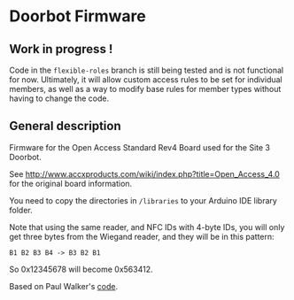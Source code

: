 # Doorbot Firmware

## Work in progress !
Code in the `flexible-roles` branch is still being tested and is not functional for now.
Ultimately, it will allow custom access rules to be set for individual members, as well as a way
to modify base rules for member types without having to change the code.

## General description

Firmware for the Open Access Standard Rev4 Board used for the Site 3 Doorbot.

See http://www.accxproducts.com/wiki/index.php?title=Open_Access_4.0 for the original board information.

You need to copy the directories in `/libraries` to your Arduino IDE library folder.

Note that using the same reader, and NFC IDs with 4-byte IDs, you will only get three bytes from the Wiegand reader, and they will be in this pattern:

`B1 B2 B3 B4 -> B3 B2 B1`

So 0x12345678 will become 0x563412.

Based on Paul Walker's [code](https://github.com/pauldw/door-troll-firmware).
